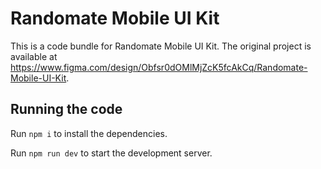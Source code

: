 
  # Randomate Mobile UI Kit

  This is a code bundle for Randomate Mobile UI Kit. The original project is available at https://www.figma.com/design/Obfsr0dOMlMjZcK5fcAkCq/Randomate-Mobile-UI-Kit.

  ## Running the code

  Run `npm i` to install the dependencies.

  Run `npm run dev` to start the development server.
  